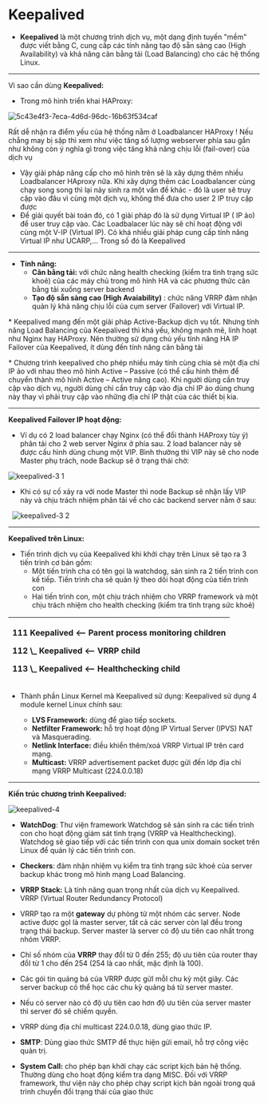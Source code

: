 # Keepalived

- **Keepalived** là một chương trình dịch vụ, một dạng định tuyến "mềm" được viết bằng C, cung cấp các tính năng tạo độ sẵn sàng cao (High Availability) và khả năng cân bằng tải (Load Balancing) cho các hệ thống Linux.

***
Vì sao cần dùng **Keepalived:**
  - Trong mô hình triển khai HAProxy:

![5c43e4f3-7eca-4d6d-96dc-16b63f534caf](https://user-images.githubusercontent.com/43572616/177679476-5e29e69f-6809-4f46-aa28-c42070aaadd6.png)


Rất dễ nhận ra điểm yếu của hệ thống nằm ở Loadbalancer HAProxy ! Nếu chẳng may bị sập thì xem như việc tăng số lượng webserver phía sau gần như không còn ý nghĩa gì trong việc tăng khả năng chịu lỗi (fail-over) của dịch vụ


- Vậy giải pháp nâng cấp cho mô hình trên sẽ là xây dựng thêm nhiều Loadbalancer  HAproxy nữa. Khi xây dựng thêm các Loadbalancer cùng chạy song song thì lại nảy sinh ra một vấn đề khác - đó là user sẽ truy cập vào đâu vì cùng một dịch vụ, không thể đưa cho user 2 IP truy cập được
 
- Để giải quyết bài toán đó, có 1 giải pháp đó là sử dụng Virtual IP ( IP ảo) để user truy cập vào. Các Loadbalacer lúc này sẽ chỉ hoạt động với cùng một V-IP (Virtual IP). Có khá nhiều giải pháp cung cấp tính năng Virtual IP như UCARP,… Trong số đó là Keepalived

***

- **Tính năng:**
  - **Cân bằng tải:** với chức năng health checking (kiểm tra tình trạng sức khoẻ) của các máy chủ trong mô hình HA và các phương thức cân bằng tải xuống server backend
 
  - **Tạo độ sẵn sàng cao (High Avaiability)** : chức năng VRRP đảm nhận quản lý khả năng chịu lỗi của cụm server (Failover) với Virtual IP.



\* Keepalived mang đến một giải pháp Active-Backup dịch vụ tốt. Nhưng tính năng Load Balancing của Keepalived thì khá yếu, không mạnh mẽ, linh hoạt như Nginx hay HAProxy. Nên thường sử dụng chủ yếu tính năng HA IP Failover của Keepalived, ít dùng đến tính năng cân bằng tải


\* Chương trình keepalived cho phép nhiều máy tính cùng chia sẻ một địa chỉ IP ảo với nhau theo mô hình Active – Passive (có thể cấu hình thêm để chuyển thành mô hình Active – Active nâng cao). Khi người dùng cần truy cập vào dịch vụ, người dùng chỉ cần truy cập vào địa chỉ IP ảo dùng chung này thay vì phải truy cập vào những địa chỉ IP thật của các thiết bị kia.

***
**Keepalived Failover IP hoạt động:**
  - Ví dụ có 2 load balancer chạy Nginx (có thể đổi thành HAProxy tùy ý) phân tải cho 2 web server Nginx ở phía sau. 2 load balancer này sẽ được cấu hình dùng chung một VIP. Bình thường thì VIP này sẽ cho node Master phụ trách, node Backup sẽ ở trạng thái chờ:

![keepalived-3 1](https://user-images.githubusercontent.com/43572616/177679691-d26c368a-c0ca-4a60-a581-7076ebe08511.png)



- Khi có sự cố xảy ra với node Master thì node Backup sẽ nhận lấy VIP này và chịu trách nhiệm phân tải về cho các backend server nằm ở sau:

 
![keepalived-3 2](https://user-images.githubusercontent.com/43572616/177679915-c122a72a-549a-4998-973e-a71282b05ee4.png)


***
**Keepalived trên Linux:**
  - Tiến trình dịch vụ của Keepalived khi khởi chạy trên Linux sẽ tạo ra 3 tiến trình cơ bản gồm:
    - Một tiến trình cha có tên gọi là watchdog, sản sinh ra 2 tiến trình con kế tiếp. Tiến trình cha sẽ quản lý theo dõi hoạt động của tiến trình con
 
    - Hai tiến trình con, một chịu trách nhiệm cho VRRP framework và một chịu trách nhiệm cho health checking (kiểm tra tình trạng sức khoẻ)



|<p>111 Keepalived <-- Parent process monitoring children</p><p>112 \\_ Keepalived <-- VRRP child</p><p>113 \\_ Keepalived <-- Healthchecking child</p>|
| :- |


- Thành phần Linux Kernel mà Keepalived sử dụng:
Keepalived sử dụng 4 module kernel Linux chính sau:

   - **LVS Framework:** dùng để giao tiếp sockets.
   - **Netfilter Framework:** hỗ trợ hoạt động IP Virtual Server (IPVS) NAT và Masquerading.
   - **Netlink Interface:** điều khiển thêm/xoá VRRP Virtual IP trên card mạng.
   - **Multicast:** VRRP advertisement packet được gửi đến lớp địa chỉ mạng VRRP Multicast (224.0.0.18)

***
**Kiến trúc chương trình Keepalived:**

![keepalived-4](https://user-images.githubusercontent.com/43572616/177679827-d97a99f7-2fb3-425f-adb2-fdb0780a02ca.png)

- **WatchDog**: Thư viện framework Watchdog sẽ sản sinh ra các tiến trình con cho hoạt động giám sát tình trạng (VRRP và Healthchecking). Watchdog sẽ giao tiếp với các tiến trình con qua unix domain socket trên Linux để quản lý các tiến trình con.
 
- **Checkers**: đảm nhận nhiệm vụ kiểm tra tình trạng sức khoẻ của server backup khác trong mô hình mạng Load Balancing.
 
- **VRRP Stack:** Là tính năng quan trọng nhất của dịch vụ Keepalived. VRRP (Virtual Router Redundancy Protocol)



- VRRP tạo ra một **gateway** dự phòng từ một nhóm các server. Node active được gọI là master server, tất cả các server còn lạI đều trong trạng thái backup. Server master là server có độ ưu tiên cao nhất trong nhóm VRRP.
- Chỉ số nhóm của **VRRP** thay đổI từ 0 đến 255; độ ưu tiên của router thay đổI từ 1 cho đến 254 (254 là cao nhất, mặc định là 100).
- Các gói tin quảng bá của VRRP được gửI mỗI chu kỳ một giây. Các server backup có thể học các chu kỳ quảng bá từ server master.
- Nếu có server nào có độ ưu tiên cao hơn độ ưu tiên của server master thì server đó sẽ chiếm quyền.
- VRRP dùng địa chỉ multicast 224.0.0.18, dùng giao thức IP.



- **SMTP**: Dùng giao thức SMTP để thực hiện gửi email, hỗ trợ công việc quản trị.
 
- **System Call:** cho phép bạn khởi chạy các script kịch bản hệ thống. Thường dùng cho hoạt động kiểm tra dạng MISC. Đối với VRRP framework, thư viện này cho phép chạy script kịch bản ngoài trong quá trình chuyển đổi trạng thái của giao thức
